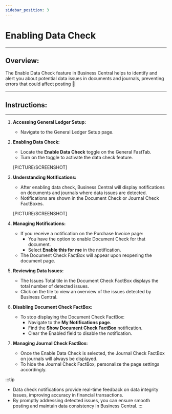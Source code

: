 ```yaml
---
sidebar_position: 3
---
```


# Enabling Data Check
---

<div class="customized-intro-container" id="introduction">
    <h2 class="finance-setups"> Overview: </h2>
    <p> The Enable Data Check feature in Business Central helps to identify and alert you about potential data issues in documents and journals, preventing errors that could affect posting 🤗 </p>
</div>

---

## Instructions:
---

1. **Accessing General Ledger Setup:**
    - Navigate to the General Ledger Setup page.

2. **Enabling Data Check:**
    - Locate the **Enable Data Check** toggle on the General FastTab.
    - Turn on the toggle to activate the data check feature.


    [PICTURE/SCREENSHOT]

3. **Understanding Notifications:**
    - After enabling data check, Business Central will display notifications on documents and journals where data issues are detected.
    - Notifications are shown in the Document Check or Journal Check FactBoxes.


    [PICTURE/SCREENSHOT]

4. **Managing Notifications:**
    - If you receive a notification on the Purchase Invoice page:
        - You have the option to enable Document Check for that document.
        - Select **Enable this for me** in the notification.
    - The Document Check FactBox will appear upon reopening the document page.

5. **Reviewing Data Issues:**
    - The Issues Total tile in the Document Check FactBox displays the total number of detected issues.
    - Click on the tile to view an overview of the issues detected by Business Central.

6. **Disabling Document Check FactBox:**
    - To stop displaying the Document Check FactBox:
        - Navigate to the **My Notifications page**.
        - Find the **Show Document Check FactBox** notification.
        - Clear the Enabled field to disable the notification.

7. **Managing Journal Check FactBox:**
    - Once the Enable Data Check is selected, the Journal Check FactBox on journals will always be displayed.
    - To hide the Journal Check FactBox, personalize the page settings accordingly.

:::tip
- Data check notifications provide real-time feedback on data integrity issues, improving accuracy in financial transactions.
- By promptly addressing detected issues, you can ensure smooth posting and maintain data consistency in Business Central.
:::

